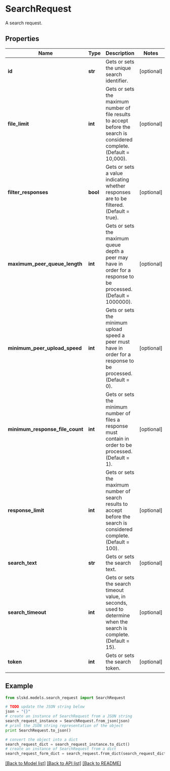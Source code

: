 # SearchRequest

A search request.

## Properties
Name | Type | Description | Notes
------------ | ------------- | ------------- | -------------
**id** | **str** | Gets or sets the unique search identifier. | [optional]
**file_limit** | **int** | Gets or sets the maximum number of file results to accept before the search is considered complete. (Default &#x3D; 10,000). | [optional]
**filter_responses** | **bool** | Gets or sets a value indicating whether responses are to be filtered. (Default &#x3D; true). | [optional]
**maximum_peer_queue_length** | **int** | Gets or sets the maximum queue depth a peer may have in order for a response to be processed. (Default &#x3D; 1000000). | [optional]
**minimum_peer_upload_speed** | **int** | Gets or sets the minimum upload speed a peer must have in order for a response to be processed. (Default &#x3D; 0). | [optional]
**minimum_response_file_count** | **int** | Gets or sets the minimum number of files a response must contain in order to be processed. (Default &#x3D; 1). | [optional]
**response_limit** | **int** | Gets or sets the maximum number of search results to accept before the search is considered complete. (Default &#x3D; 100). | [optional]
**search_text** | **str** | Gets or sets the search text. | [optional]
**search_timeout** | **int** | Gets or sets the search timeout value, in seconds, used to determine when the search is complete. (Default &#x3D; 15). | [optional]
**token** | **int** | Gets or sets the search token. | [optional]

## Example

```python
from slskd.models.search_request import SearchRequest

# TODO update the JSON string below
json = "{}"
# create an instance of SearchRequest from a JSON string
search_request_instance = SearchRequest.from_json(json)
# print the JSON string representation of the object
print SearchRequest.to_json()

# convert the object into a dict
search_request_dict = search_request_instance.to_dict()
# create an instance of SearchRequest from a dict
search_request_form_dict = search_request.from_dict(search_request_dict)
```
[[Back to Model list]](../README.md#documentation-for-models) [[Back to API list]](../README.md#documentation-for-api-endpoints) [[Back to README]](../README.md)
